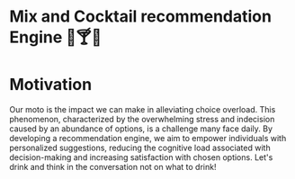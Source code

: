 # Mix and Cocktail recommendation Engine 🍷🍸🍹

# Motivation

Our moto is the impact we can make in alleviating choice overload. This phenomenon, characterized by the overwhelming stress and indecision caused by an abundance of options, is a challenge many face daily. By developing a recommendation engine, we aim to empower individuals with personalized suggestions, reducing the cognitive load associated with decision-making and increasing satisfaction with chosen options. Let's drink and think in the conversation not on what to drink!